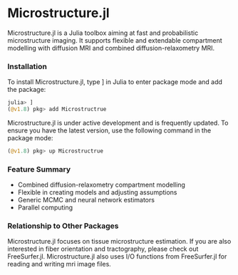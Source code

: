 # Microstructure.jl

Microstructure.jl is a Julia toolbox aiming at fast and probabilistic microstructure imaging. It supports flexible and extendable compartment modelling with diffusion MRI and combined diffusion-relaxometry MRI. 

### Installation 
To install Microstructure.jl, type ] in Julia to enter package mode and add the package:

```julia
julia> ]
(@v1.8) pkg> add Microstructrue
```

Microstructure.jl is under active development and is frequently updated. To ensure you have the latest version, use the following command in the package mode:

```julia
(@v1.8) pkg> up Microstructrue
```

### Feature Summary 
- Combined diffusion-relaxometry compartment modelling
- Flexible in creating models and adjusting assumptions
- Generic MCMC and neural network estimators
- Parallel computing 

### Relationship to Other Packages
Microstructure.jl focuses on tissue microstructure estimation. If you are also interested in fiber orientation and tractography, please check out FreeSurfer.jl. Microstructure.jl also uses I/O functions from FreeSurfer.jl for reading and writing mri image files. 
